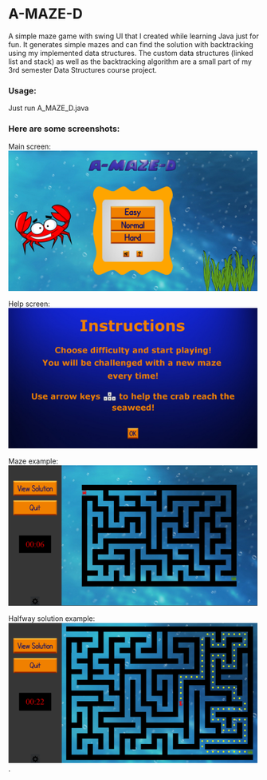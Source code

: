 # A-MAZE-D
A simple maze game with swing UI that I created while learning Java just for fun. 
It generates simple mazes and can find the solution with backtracking using my implemented data structures. 
The custom data structures (linked list and stack) as well as the backtracking algorithm are a small part of my 3rd semester Data Structures course project.

### Usage:
Just run A_MAZE_D.java

### Here are some screenshots:

Main screen: \
<img src="./main_screenshot.png" width="500" height="281">

Help screen: \
<img src="./help_screenshot.png" width="500" height="281">

Maze example: \
<img src="./maze_screenshot.png" width="500" height="281">

Halfway solution example: \
<img src="./solution_screenshot.png" width="500" height="281">
.

